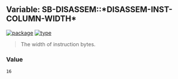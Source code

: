 ## Variable: SB-DISASSEM::\*DISASSEM-INST-COLUMN-WIDTH\*
[![package](https://img.shields.io/badge/Package-SB--DISASSEM-5f9ea0.svg?style=social&colorA=999999)](../) [![type](https://img.shields.io/badge/Type-Variable-5f9ea0.svg?style=social&colorA=999999)](../#variable) 

> The width of instruction bytes.

### Value
```
16
```
